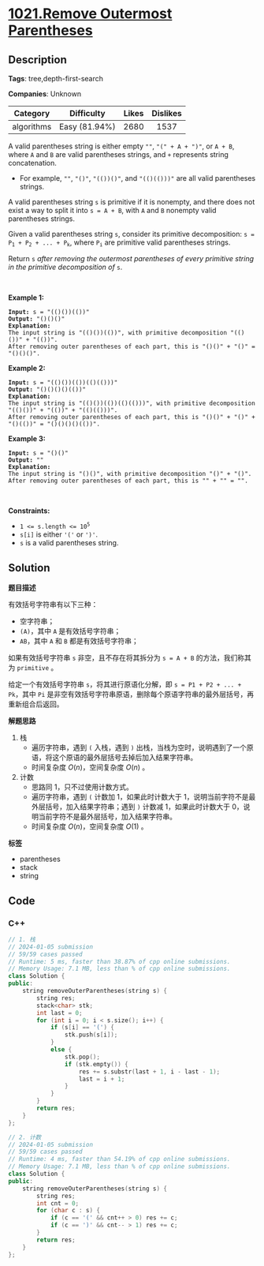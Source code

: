 # [1021.Remove Outermost Parentheses](https://leetcode.com/problems/remove-outermost-parentheses/description/)

## Description

**Tags**: tree,depth-first-search

**Companies**: Unknown

|  Category  |  Difficulty   | Likes | Dislikes |
| :--------: | :-----------: | :---: | :------: |
| algorithms | Easy (81.94%) | 2680  |   1537   |

<p>A valid parentheses string is either empty <code>&quot;&quot;</code>, <code>&quot;(&quot; + A + &quot;)&quot;</code>, or <code>A + B</code>, where <code>A</code> and <code>B</code> are valid parentheses strings, and <code>+</code> represents string concatenation.</p>
<ul>
  <li>For example, <code>&quot;&quot;</code>, <code>&quot;()&quot;</code>, <code>&quot;(())()&quot;</code>, and <code>&quot;(()(()))&quot;</code> are all valid parentheses strings.</li>
</ul>
<p>A valid parentheses string <code>s</code> is primitive if it is nonempty, and there does not exist a way to split it into <code>s = A + B</code>, with <code>A</code> and <code>B</code> nonempty valid parentheses strings.</p>
<p>Given a valid parentheses string <code>s</code>, consider its primitive decomposition: <code>s = P<sub>1</sub> + P<sub>2</sub> + ... + P<sub>k</sub></code>, where <code>P<sub>i</sub></code> are primitive valid parentheses strings.</p>
<p>Return <code>s</code> <em>after removing the outermost parentheses of every primitive string in the primitive decomposition of </em><code>s</code>.</p>
<p>&nbsp;</p>
<p><strong class="example">Example 1:</strong></p>
<pre><code><strong>Input:</strong> s = &quot;(()())(())&quot;
<strong>Output:</strong> &quot;()()()&quot;
<strong>Explanation:</strong>
The input string is &quot;(()())(())&quot;, with primitive decomposition &quot;(()())&quot; + &quot;(())&quot;.
After removing outer parentheses of each part, this is &quot;()()&quot; + &quot;()&quot; = &quot;()()()&quot;.</code></pre>
<p><strong class="example">Example 2:</strong></p>
<pre><code><strong>Input:</strong> s = &quot;(()())(())(()(()))&quot;
<strong>Output:</strong> &quot;()()()()(())&quot;
<strong>Explanation:</strong>
The input string is &quot;(()())(())(()(()))&quot;, with primitive decomposition &quot;(()())&quot; + &quot;(())&quot; + &quot;(()(()))&quot;.
After removing outer parentheses of each part, this is &quot;()()&quot; + &quot;()&quot; + &quot;()(())&quot; = &quot;()()()()(())&quot;.</code></pre>
<p><strong class="example">Example 3:</strong></p>
<pre><code><strong>Input:</strong> s = &quot;()()&quot;
<strong>Output:</strong> &quot;&quot;
<strong>Explanation:</strong>
The input string is &quot;()()&quot;, with primitive decomposition &quot;()&quot; + &quot;()&quot;.
After removing outer parentheses of each part, this is &quot;&quot; + &quot;&quot; = &quot;&quot;.</code></pre>
<p>&nbsp;</p>
<p><strong>Constraints:</strong></p>
<ul>
  <li><code>1 &lt;= s.length &lt;= 10<sup>5</sup></code></li>
  <li><code>s[i]</code> is either <code>&#39;(&#39;</code> or <code>&#39;)&#39;</code>.</li>
  <li><code>s</code> is a valid parentheses string.</li>
</ul>

## Solution

**题目描述**

有效括号字符串有以下三种：

- 空字符串；
- `(A)`，其中 `A` 是有效括号字符串；
- `AB`，其中 `A` 和 `B` 都是有效括号字符串；

如果有效括号字符串 `s` 非空，且不存在将其拆分为 `s = A + B` 的方法，我们称其为 `primitive` 。

给定一个有效括号字符串 `s`，将其进行原语化分解，即 `s = P1 + P2 + ... + Pk`，其中 `Pi` 是非空有效括号字符串原语，删除每个原语字符串的最外层括号，再重新组合后返回。

**解题思路**

1. 栈
   - 遍历字符串，遇到 `(` 入栈，遇到 `)` 出栈，当栈为空时，说明遇到了一个原语，将这个原语的最外层括号去掉后加入结果字符串。
   - 时间复杂度 $O(n)$，空间复杂度 $O(n)$ 。
2. 计数
   - 思路同 1，只不过使用计数方式。
   - 遍历字符串，遇到 `(` 计数加 1，如果此时计数大于 1，说明当前字符不是最外层括号，加入结果字符串；遇到 `)` 计数减 1，如果此时计数大于 0，说明当前字符不是最外层括号，加入结果字符串。
   - 时间复杂度 $O(n)$，空间复杂度 $O(1)$ 。

**标签**

- parentheses
- stack
- string

<!-- code start -->
## Code

### C++

```cpp
// 1. 栈
// 2024-01-05 submission
// 59/59 cases passed
// Runtime: 5 ms, faster than 38.87% of cpp online submissions.
// Memory Usage: 7.1 MB, less than % of cpp online submissions.
class Solution {
public:
    string removeOuterParentheses(string s) {
        string res;
        stack<char> stk;
        int last = 0;
        for (int i = 0; i < s.size(); i++) {
            if (s[i] == '(') {
                stk.push(s[i]);
            }
            else {
                stk.pop();
                if (stk.empty()) {
                    res += s.substr(last + 1, i - last - 1);
                    last = i + 1;
                }
            }
        }
        return res;
    }
};
```

```cpp
// 2. 计数
// 2024-01-05 submission
// 59/59 cases passed
// Runtime: 4 ms, faster than 54.19% of cpp online submissions.
// Memory Usage: 7.1 MB, less than % of cpp online submissions.
class Solution {
public:
    string removeOuterParentheses(string s) {
        string res;
        int cnt = 0;
        for (char c : s) {
            if (c == '(' && cnt++ > 0) res += c;
            if (c == ')' && cnt-- > 1) res += c;
        }
        return res;
    }
};
```

<!-- code end -->
